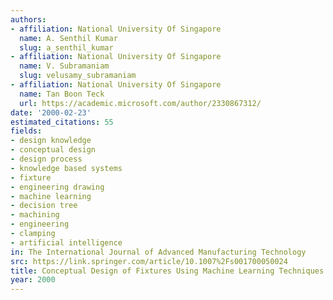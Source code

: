 ```yaml
---
authors:
- affiliation: National University Of Singapore
  name: A. Senthil Kumar
  slug: a_senthil_kumar
- affiliation: National University Of Singapore
  name: V. Subramaniam
  slug: velusamy_subramaniam
- affiliation: National University Of Singapore
  name: Tan Boon Teck
  url: https://academic.microsoft.com/author/2330867312/
date: '2000-02-23'
estimated_citations: 55
fields:
- design knowledge
- conceptual design
- design process
- knowledge based systems
- fixture
- engineering drawing
- machine learning
- decision tree
- machining
- engineering
- clamping
- artificial intelligence
in: The International Journal of Advanced Manufacturing Technology
src: https://link.springer.com/article/10.1007%2Fs001700050024
title: Conceptual Design of Fixtures Using Machine Learning Techniques
year: 2000
---
```

